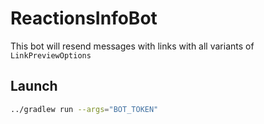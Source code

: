 # ReactionsInfoBot

This bot will resend messages with links with all variants of `LinkPreviewOptions`

## Launch

```bash
../gradlew run --args="BOT_TOKEN"
```
